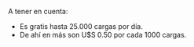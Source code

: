 A tener en cuenta:

- Es gratis hasta 25.000 cargas por día.
- De ahí en más son U$S 0.50 por cada 1000 cargas.
